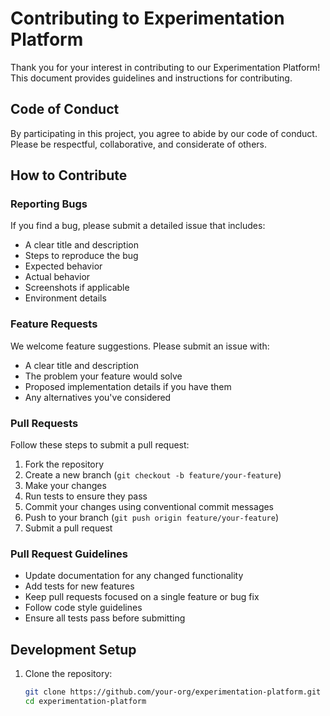 # Contributing to Experimentation Platform

Thank you for your interest in contributing to our Experimentation Platform! This document provides guidelines and instructions for contributing.

## Code of Conduct

By participating in this project, you agree to abide by our code of conduct. Please be respectful, collaborative, and considerate of others.

## How to Contribute

### Reporting Bugs

If you find a bug, please submit a detailed issue that includes:

-   A clear title and description
-   Steps to reproduce the bug
-   Expected behavior
-   Actual behavior
-   Screenshots if applicable
-   Environment details

### Feature Requests

We welcome feature suggestions. Please submit an issue with:

-   A clear title and description
-   The problem your feature would solve
-   Proposed implementation details if you have them
-   Any alternatives you've considered

### Pull Requests

Follow these steps to submit a pull request:

1. Fork the repository
2. Create a new branch (`git checkout -b feature/your-feature`)
3. Make your changes
4. Run tests to ensure they pass
5. Commit your changes using conventional commit messages
6. Push to your branch (`git push origin feature/your-feature`)
7. Submit a pull request

### Pull Request Guidelines

-   Update documentation for any changed functionality
-   Add tests for new features
-   Keep pull requests focused on a single feature or bug fix
-   Follow code style guidelines
-   Ensure all tests pass before submitting

## Development Setup

1. Clone the repository:
    ```bash
    git clone https://github.com/your-org/experimentation-platform.git
    cd experimentation-platform
    ```
